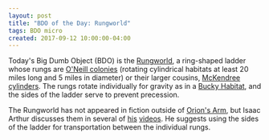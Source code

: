 ```yaml
---
layout: post
title: "BDO of the Day: Rungworld"
tags: BDO micro
created: 2017-09-12 10:00:00-04:00
---
```

Today's Big Dumb Object (BDO) is the [Rungworld](http://www.orionsarm.com/eg-article/4914a713197fe), a ring-shaped ladder whose rungs are [O'Neill colonies](https://en.wikipedia.org/wiki/O%27Neill_cylinder)  (rotating cylindrical habitats at least 20 miles long and 5 miles in diameter) or their larger cousins, [McKendree cylinders](http://www.orionsarm.com/eg-article/48473a892041c).  The rungs rotate individually for gravity as in a [Bucky Habitat](http://www.orionsarm.com/eg-article/4cd1c52672b71), and the sides of the ladder serve to prevent precession.

The Rungworld has not appeared in fiction outside of [Orion's Arm](http://www.orionsarm.com/xcms.php?r=oa-intro), but Isaac Arthur discusses them in several of [his](https://www.youtube.com/watch?v=M8ryqjyLBL8) [videos](https://www.youtube.com/watch?v=HlmKejRSVd8).  He suggests using the sides of the ladder for transportation between the individual rungs.
